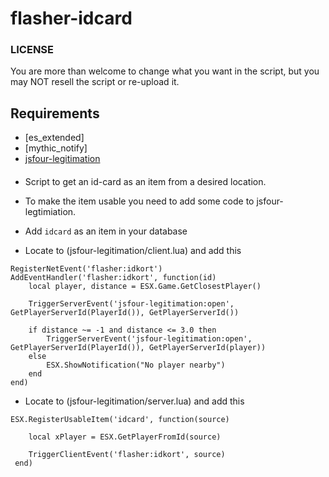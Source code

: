 # flasher-idcard

### LICENSE
You are more than welcome to change what you want in the script, but you may NOT resell the script or re-upload it.

## Requirements
* [es_extended]
* [mythic_notify]
* [jsfour-legitimation](https://github.com/jonassvensson4/jsfour-legitimation)


####
- Script to get an id-card as an item from a desired location. 
- To make the item usable you need to add some code to jsfour-legtimiation. 
- Add ```idcard``` as an item in your database

- Locate to (jsfour-legitimation/client.lua) and add this
```		
RegisterNetEvent('flasher:idkort')
AddEventHandler('flasher:idkort', function(id)
    local player, distance = ESX.Game.GetClosestPlayer()

	TriggerServerEvent('jsfour-legitimation:open', GetPlayerServerId(PlayerId()), GetPlayerServerId())  

    if distance ~= -1 and distance <= 3.0 then
        TriggerServerEvent('jsfour-legitimation:open', GetPlayerServerId(PlayerId()), GetPlayerServerId(player))                                
    else
        ESX.ShowNotification("No player nearby")
    end
end)
```

- Locate to (jsfour-legitimation/server.lua) and add this

```			
ESX.RegisterUsableItem('idcard', function(source)

    local xPlayer = ESX.GetPlayerFromId(source)
    
    TriggerClientEvent('flasher:idkort', source)
 end)
```
